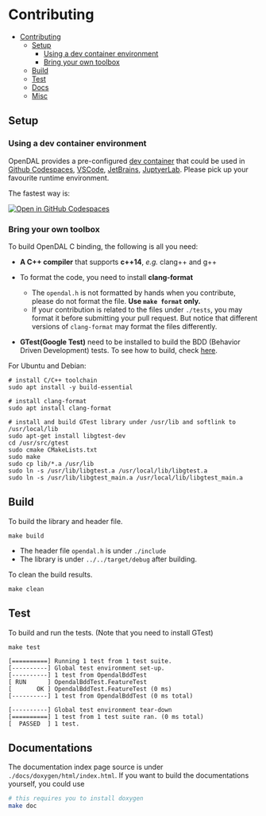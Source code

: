 # Contributing
- [Contributing](#contributing)
   - [Setup](#setup)
      - [Using a dev container environment](#using-a-dev-container-environment)
      - [Bring your own toolbox](#bring-your-own-toolbox)
   - [Build](#build)
   - [Test](#test)
   - [Docs](#docs)
   - [Misc](#misc)

## Setup

### Using a dev container environment
OpenDAL provides a pre-configured [dev container](https://containers.dev/) that could be used in [Github Codespaces](https://github.com/features/codespaces), [VSCode](https://code.visualstudio.com/), [JetBrains](https://www.jetbrains.com/remote-development/gateway/), [JuptyerLab](https://jupyterlab.readthedocs.io/en/stable/). Please pick up your favourite runtime environment.

The fastest way is:

[![Open in GitHub Codespaces](https://github.com/codespaces/badge.svg)](https://codespaces.new/apache/incubator-opendal?quickstart=1&machine=standardLinux32gb)

### Bring your own toolbox
To build OpenDAL C binding, the following is all you need:
- **A C++ compiler** that supports **c++14**, *e.g.* clang++ and g++

- To format the code, you need to install **clang-format**
    - The `opendal.h` is not formatted by hands when you contribute, please do not format the file. **Use `make format` only.**
    - If your contribution is related to the files under `./tests`, you may format it before submitting your pull request. But notice that different versions of `clang-format` may format the files differently.

- **GTest(Google Test)** need to be installed to build the BDD (Behavior Driven Development) tests. To see how to build, check [here](https://github.com/google/googletest).

For Ubuntu and Debian:
```shell
# install C/C++ toolchain
sudo apt install -y build-essential

# install clang-format
sudo apt install clang-format

# install and build GTest library under /usr/lib and softlink to /usr/local/lib
sudo apt-get install libgtest-dev
cd /usr/src/gtest
sudo cmake CMakeLists.txt
sudo make
sudo cp lib/*.a /usr/lib
sudo ln -s /usr/lib/libgtest.a /usr/local/lib/libgtest.a
sudo ln -s /usr/lib/libgtest_main.a /usr/local/lib/libgtest_main.a
```

## Build
To build the library and header file.
```shell
make build
```

- The header file `opendal.h` is under `./include` 
- The library is under `../../target/debug` after building.

To clean the build results.
```shell
make clean
```

## Test
To build and run the tests. (Note that you need to install GTest)
```shell
make test
```

```text
[==========] Running 1 test from 1 test suite.
[----------] Global test environment set-up.
[----------] 1 test from OpendalBddTest
[ RUN      ] OpendalBddTest.FeatureTest
[       OK ] OpendalBddTest.FeatureTest (0 ms)
[----------] 1 test from OpendalBddTest (0 ms total)

[----------] Global test environment tear-down
[==========] 1 test from 1 test suite ran. (0 ms total)
[  PASSED  ] 1 test.
```

## Documentations
The documentation index page source is under `./docs/doxygen/html/index.html`.
If you want to build the documentations yourself, you could use
```sh
# this requires you to install doxygen
make doc
```

